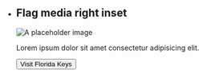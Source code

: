  <ul class="usa-card-group">
 <li class="usa-card usa-card--flag desktop:grid-col-6 usa-card--media-right">
 <div class="usa-card__container">
      <div class="usa-card__header">
        <h2 class="usa-card__heading">Flag media right inset</h2>
      </div>
      <div class="usa-card__media usa-card__media--inset">
        <div class="usa-card__img">
          <img
            src="https://designsystem.digital.gov/img/introducing-uswds-2-0/built-to-grow--alt.jpg"
            alt="A placeholder image"
          />
        </div>
      </div>
      <div class="usa-card__body">
        <p>Lorem ipsum dolor sit amet consectetur adipisicing elit.</p>
      </div>
      <div class="usa-card__footer">
        <button class="usa-button">Visit Florida Keys</button>
      </div>
    </div>
  </li>
</ul>